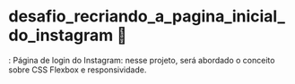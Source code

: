 # desafio_recriando_a_pagina_inicial_do_instagram :rocket:
: Página de login do Instagram: nesse projeto, será abordado o conceito sobre CSS Flexbox e responsividade.
